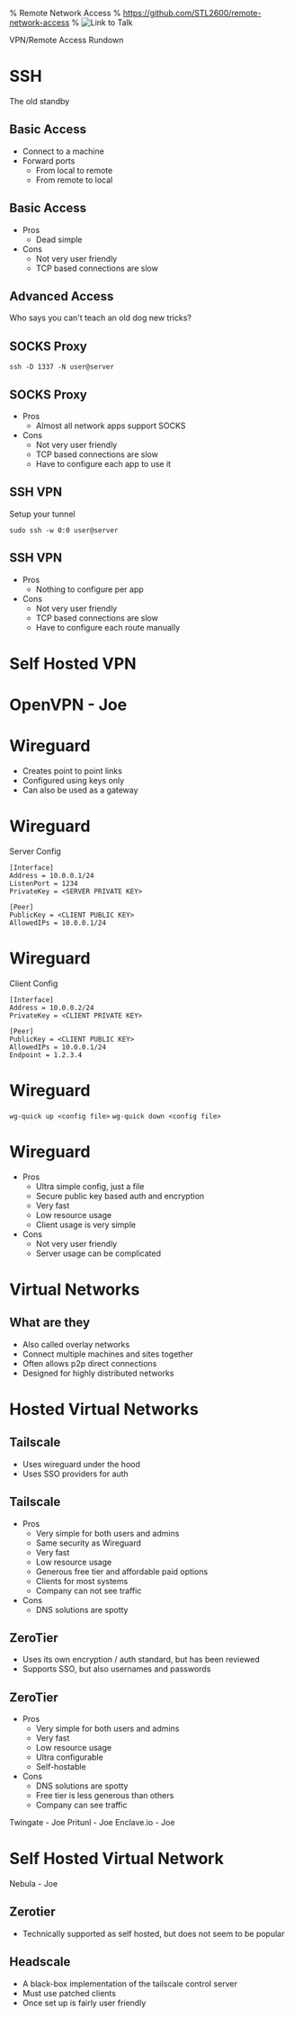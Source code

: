 % Remote Network Access 
% https://github.com/STL2600/remote-network-access
% ![Link to Talk](images/qr-code.png) 

VPN/Remote Access Rundown

# SSH

The old standby

## Basic Access

 - Connect to a machine
 - Forward ports
   - From local to remote
   - From remote to local

## Basic Access

 - Pros
   - Dead simple
 - Cons
   - Not very user friendly
   - TCP based connections are slow 

## Advanced Access

Who says you can't teach an old dog new tricks?

## SOCKS Proxy

`ssh -D 1337 -N user@server`

## SOCKS Proxy

 - Pros
   - Almost all network apps support SOCKS
 - Cons
   - Not very user friendly
   - TCP based connections are slow 
   - Have to configure each app to use it

## SSH VPN

Setup your tunnel

`sudo ssh -w 0:0 user@server`

## SSH VPN

 - Pros
   - Nothing to configure per app
 - Cons
   - Not very user friendly
   - TCP based connections are slow 
   - Have to configure each route manually

# Self Hosted VPN

# OpenVPN - Joe

# Wireguard

 - Creates point to point links
 - Configured using keys only
 - Can also be used as a gateway

# Wireguard

Server Config

```
[Interface]
Address = 10.0.0.1/24
ListenPort = 1234
PrivateKey = <SERVER PRIVATE KEY>

[Peer]
PublicKey = <CLIENT PUBLIC KEY>
AllowedIPs = 10.0.0.1/24
```

# Wireguard

Client Config

```
[Interface]
Address = 10.0.0.2/24
PrivateKey = <CLIENT PRIVATE KEY>

[Peer]
PublicKey = <CLIENT PUBLIC KEY>
AllowedIPs = 10.0.0.1/24
Endpoint = 1.2.3.4
```

# Wireguard

`wg-quick up <config file>`
`wg-quick down <config file>`

# Wireguard

 - Pros
   - Ultra simple config, just a file
   - Secure public key based auth and encryption
   - Very fast
   - Low resource usage
   - Client usage is very simple
 - Cons
   - Not very user friendly
   - Server usage can be complicated

# Virtual Networks

## What are they

 - Also called overlay networks
 - Connect multiple machines and sites together
 - Often allows p2p direct connections
 - Designed for highly distributed networks

# Hosted Virtual Networks 

## Tailscale

 - Uses wireguard under the hood
 - Uses SSO providers for auth

## Tailscale

 - Pros
   - Very simple for both users and admins
   - Same security as Wireguard
   - Very fast
   - Low resource usage
   - Generous free tier and affordable paid options
   - Clients for most systems
   - Company can not see traffic
 - Cons
   - DNS solutions are spotty

## ZeroTier

 - Uses its own encryption / auth standard, but has been reviewed
 - Supports SSO, but also usernames and passwords

## ZeroTier

 - Pros
   - Very simple for both users and admins
   - Very fast
   - Low resource usage
   - Ultra configurable
   - Self-hostable
 - Cons
   - DNS solutions are spotty
   - Free tier is less generous than others
   - Company can see traffic

Twingate - Joe
Pritunl - Joe
Enclave.io - Joe

# Self Hosted Virtual Network

Nebula - Joe

## Zerotier

 - Technically supported as self hosted, but does not seem to be popular

## Headscale

 - A black-box implementation of the tailscale control server
 - Must use patched clients
 - Once set up is fairly user friendly
